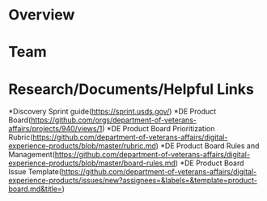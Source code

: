 # Overview

# Team

# Research/Documents/Helpful Links
*Discovery Sprint guide(https://sprint.usds.gov/)
*DE Product Board(https://github.com/orgs/department-of-veterans-affairs/projects/940/views/1)
*DE Product Board Prioritization Rubric(https://github.com/department-of-veterans-affairs/digital-experience-products/blob/master/rubric.md)
*DE Product Board Rules and Management(https://github.com/department-of-veterans-affairs/digital-experience-products/blob/master/board-rules.md)
*DE Product Board Issue Template(https://github.com/department-of-veterans-affairs/digital-experience-products/issues/new?assignees=&labels=&template=product-board.md&title=)
